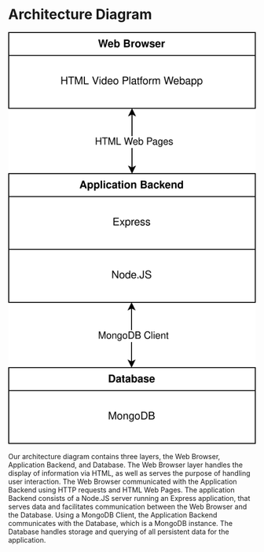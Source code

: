 # Architecture Diagram

![diagram](./architechture-diagram.svg)

Our architecture diagram contains three layers, the Web Browser, Application
Backend, and Database. The Web Browser layer handles the display of information
via HTML, as well as serves the purpose of handling user interaction. The Web
Browser communicated with the Application Backend using HTTP requests and HTML
Web Pages. The application Backend consists of a Node.JS server running an
Express application, that serves data and facilitates communication between the
Web Browser and the Database. Using a MongoDB Client, the Application Backend
communicates with the Database, which is a MongoDB instance. The Database
handles storage and querying of all persistent data for the application.
